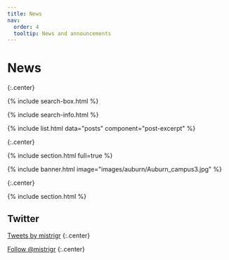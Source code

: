 ```yaml
---
title: News
nav:
  order: 4
  tooltip: News and announcements
---
```


# <i class="fas fa-feather-alt"></i>News

{:.center}

{% include search-box.html %}

{% include search-info.html %}

{% include list.html data="posts" component="post-excerpt" %}


{:.center}

{% include section.html full=true %}

{% include banner.html image="images/auburn/Auburn_campus3.jpg" %}

{:.center}

{% include section.html %}


## Twitter

<!-- Twitter embeds from https://publish.twitter.com/ -->

<a class="twitter-timeline" data-width="400" data-height="400" href="https://twitter.com/mistrigr?lang=en">Tweets by mistrigr</a> <script async src="https://platform.twitter.com/widgets.js" charset="utf-8"></script>
{:.center}

<a href="https://twitter.com/mistrigr?lang=en" class="twitter-follow-button" data-show-count="false">Follow @mistrigr</a><script async src="https://platform.twitter.com/widgets.js" charset="utf-8"></script>
{:.center}
